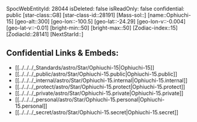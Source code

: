 ﻿---
location: [-24.29,100.5,300]
type: Star
tags:
- astro/Star

---
SpocWebEntityId: 28044
isDeleted: false
isReadOnly: false
confidential: public
[star-class::G8]
[star-class-id::28191]
[Mass-sol::]
[name::Ophiuchi-15]
[geo-alt::300]
[geo-lon::-100.5]
[geo-lat::-24.29]
[geo-lon-v::-0.004]
[geo-lat-v::-0.01]
[bright-min::50]
[bright-max::50]
[Zodiac-index::15]
[ZodiacId::28141]
[NextStarId::]



## Confidential Links & Embeds: 
- [[../../../_Standards/astro/Star/Ophiuchi-15|Ophiuchi-15]] 
- [[../../../_public/astro/Star/Ophiuchi-15.public|Ophiuchi-15.public]] 
- [[../../../_internal/astro/Star/Ophiuchi-15.internal|Ophiuchi-15.internal]] 
- [[../../../_protect/astro/Star/Ophiuchi-15.protect|Ophiuchi-15.protect]] 
- [[../../../_private/astro/Star/Ophiuchi-15.private|Ophiuchi-15.private]] 
- [[../../../_personal/astro/Star/Ophiuchi-15.personal|Ophiuchi-15.personal]] 
- [[../../../_secret/astro/Star/Ophiuchi-15.secret|Ophiuchi-15.secret]] 

